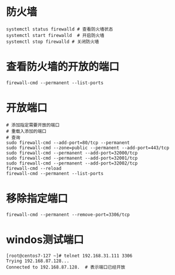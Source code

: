 # 防火墙

```shell
systemctl status firewalld # 查看防火墙状态 
systemctl start firewalld  # 开启防火墙  
systemctl stop firewalld # 关闭防火墙 
```

# 查看防火墙的开放的端口

```shell
firewall-cmd --permanent --list-ports
```

# 开放端口

```shell
# 添加指定需要开放的端口
# 重载入添加的端口
# 查询
sudo firewall-cmd --add-port=80/tcp --permanent
sudo firewall-cmd --zone=public --permanent --add-port=443/tcp
sudo firewall-cmd --permanent --add-port=32000/tcp
sudo firewall-cmd --permanent --add-port=32001/tcp
sudo firewall-cmd --permanent --add-port=32002/tcp
firewall-cmd --reload
firewall-cmd --permanent --list-ports
```

# 移除指定端口

```shell
firewall-cmd --permanent --remove-port=3306/tcp
```

# windos测试端口

```shell
[root@centos7-127 ~]# telnet 192.168.31.111 3306
Trying 192.168.87.128...
Connected to 192.168.87.128.  # 表示端口已经开放
```

